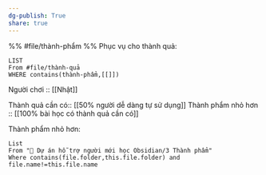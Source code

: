 ```yaml
---
dg-publish: True
share: true
---
```

%%
#file/thành-phẩm
%%
Phục vụ cho thành quả:
```dataview
LIST
From #file/thành-quả
WHERE contains(thành-phẩm,[[]])
```
Người chơi :: [[Nhật]]

Thành quả cần có:: [[50% người dễ dàng tự sử dụng]]
Thành phẩm nhỏ hơn :: [[100% bài học có thành quả cần có]]

Thành phẩm nhỏ hơn:
```dataview
List 
From "📐 Dự án hỗ trợ người mới học Obsidian/3 Thành phẩm" 
Where contains(file.folder,this.file.folder) and file.name!=this.file.name
```
